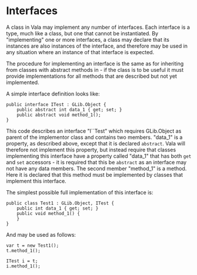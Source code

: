# Interfaces

A class in Vala may implement any number of interfaces. Each interface is a type, much like a class, but one that cannot be instantiated. By "implementing" one or more interfaces, a class may declare that its instances are also instances of the interface, and therefore may be used in any situation where an instance of that interface is expected. 

The procedure for implementing an interface is the same as for inheriting from classes with abstract methods in - if the class is to be useful it must provide implementations for all methods that are described but not yet implemented. 

A simple interface definition looks like: 

```vala
public interface ITest : GLib.Object {
    public abstract int data_1 { get; set; }
    public abstract void method_1();
}
```

This code describes an interface "I``Test" which requires GLib.Object as parent of the implementor class and contains two members. "data\_1" is a property, as described above, except that it is declared `abstract`. Vala will therefore not implement this property, but instead require that classes implementing this interface have a property called "data\_1" that has both `get` and `set` accessors - it is required that this be `abstract` as an interface may not have any data members. The second member "method\_1" is a method. Here it is declared that this method must be implemented by classes that implement this interface.

The simplest possible full implementation of this interface is: 

```vala
public class Test1 : GLib.Object, ITest {
    public int data_1 { get; set; }
    public void method_1() {
    }
}
```

And may be used as follows: 

```vala
var t = new Test1();
t.method_1();

ITest i = t;
i.method_1();
```